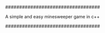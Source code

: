 ##################################

A simple and easy minesweeper game in c++

##################################
